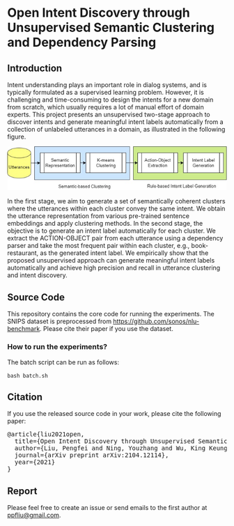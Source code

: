 # Open Intent Discovery through Unsupervised Semantic Clustering and Dependency Parsing


## Introduction
Intent understanding plays an important role in dialog systems, and is typically formulated as a supervised learning problem.
However, it is challenging and time-consuming to design the intents for a new domain from scratch, which usually requires a lot of manual effort of domain experts.
This project presents an unsupervised two-stage approach to discover intents and generate meaningful intent labels automatically from a collection of unlabeled utterances in a domain,
as illustrated in the following figure.

![Unsupervised two-stage approach for intent discovery](architecture.jpg "Open Intent Discovery")

In the first stage, we aim to generate a set of semantically coherent clusters where the utterances within each cluster convey the same intent.
We obtain the utterance representation from various pre-trained sentence embeddings and apply clustering methods.
In the second stage, the objective is to generate an intent label automatically for each cluster.
We extract the ACTION-OBJECT pair from each utterance using a dependency parser and take the most frequent pair within each cluster, e.g., book-restaurant, as the generated intent label.
We empirically show that the proposed unsupervised approach can generate meaningful intent labels automatically and achieve high precision and recall in utterance clustering and intent discovery.

## Source Code
This repository contains the core code for running the experiments. The SNIPS dataset is preprocessed from https://github.com/sonos/nlu-benchmark. Please cite their paper if you use the dataset.

### How to run the experiments?
The batch script can be run as follows:
```
bash batch.sh
```

## Citation
If you use the released source code in your work, please cite the following paper:

<pre>
@article{liu2021open,
  title={Open Intent Discovery through Unsupervised Semantic Clustering and Dependency Parsing},
  author={Liu, Pengfei and Ning, Youzhang and Wu, King Keung and Li, Kun and Meng, Helen},
  journal={arXiv preprint arXiv:2104.12114},
  year={2021}
}
</pre>


## Report
Please feel free to create an issue or send emails to the first author at ppfliu@gmail.com.
